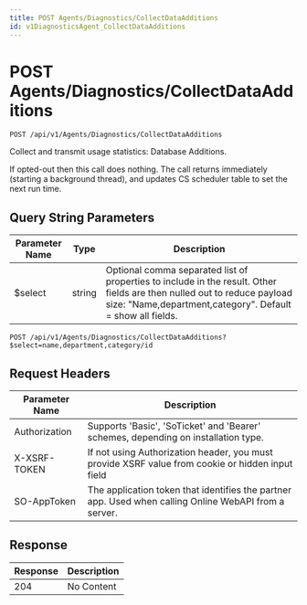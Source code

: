 ```yaml
---
title: POST Agents/Diagnostics/CollectDataAdditions
id: v1DiagnosticsAgent_CollectDataAdditions
---
```


# POST Agents/Diagnostics/CollectDataAdditions

```http
POST /api/v1/Agents/Diagnostics/CollectDataAdditions
```

Collect and transmit usage statistics: Database Additions.

If opted-out then this call does nothing. The call returns immediately (starting a background thread), and updates CS scheduler table to set the next run time.





## Query String Parameters

| Parameter Name | Type |  Description |
|----------------|------|--------------|
| $select | string |  Optional comma separated list of properties to include in the result. Other fields are then nulled out to reduce payload size: "Name,department,category". Default = show all fields. |

```http
POST /api/v1/Agents/Diagnostics/CollectDataAdditions?$select=name,department,category/id
```


## Request Headers

| Parameter Name | Description |
|----------------|-------------|
| Authorization  | Supports 'Basic', 'SoTicket' and 'Bearer' schemes, depending on installation type. |
| X-XSRF-TOKEN   | If not using Authorization header, you must provide XSRF value from cookie or hidden input field |
| SO-AppToken | The application token that identifies the partner app. Used when calling Online WebAPI from a server. |


## Response


| Response | Description |
|----------------|-------------|
| 204 | No Content |
